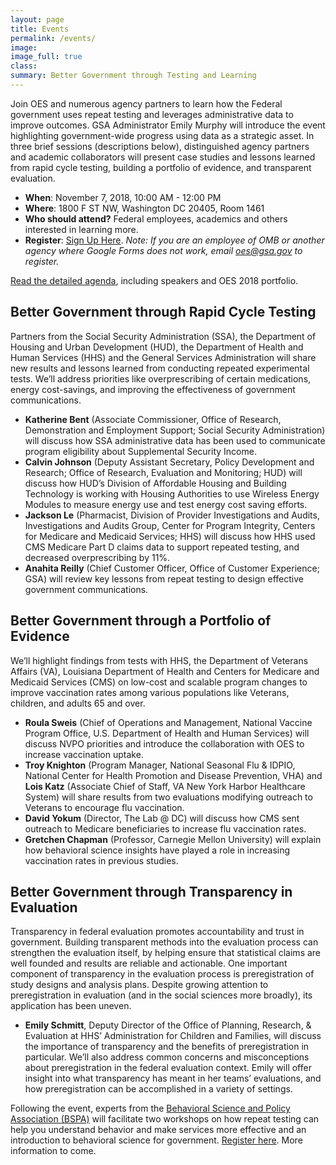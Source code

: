 ```yaml
---
layout: page
title: Events
permalink: /events/
image:
image_full: true
class:
summary: Better Government through Testing and Learning
---
```

Join OES and numerous agency partners to learn how the Federal government uses repeat testing and leverages administrative data to improve outcomes. GSA Administrator Emily Murphy will introduce the event highlighting government-wide progress using data as a strategic asset. In three brief sessions (descriptions below), distinguished agency partners and academic collaborators will present case studies and lessons learned from rapid cycle testing, building a portfolio of evidence, and transparent evaluation.

- <b>When</b>: November 7, 2018, 10:00 AM - 12:00 PM
- <b>Where</b>: 1800 F ST NW, Washington DC 20405, Room 1461 
- <b>Who should attend?</b> Federal employees, academics and others interested in learning more.
- <b>Register</b>: <a href="https://goo.gl/forms/VhRduCS5BVFScFv92">Sign Up Here</a>.
<i>Note: If you are an employee of OMB or another agency where Google Forms does not work, email oes@gsa.gov to register.</i>

<a href="https://oes.gsa.gov/assets/files/Agenda-OES-Nov7-2018-AM-Session.pdf">Read the detailed agenda</a>, including speakers and OES 2018 portfolio.

## Better Government through Rapid Cycle Testing

Partners from the Social Security Administration (SSA), the Department of Housing and Urban Development (HUD), the Department of Health and Human Services (HHS) and the General Services Administration will share new results and lessons learned from conducting repeated experimental tests. We’ll address priorities like overprescribing of certain medications, energy cost-savings, and improving the effectiveness of government communications.

- <b>Katherine Bent</b> (Associate Commissioner, Office of Research, Demonstration and Employment Support; Social Security Administration) will discuss how SSA administrative data has been used to communicate program eligibility about Supplemental Security Income. 
- <b>Calvin Johnson</b> (Deputy Assistant Secretary, Policy Development and Research; Office of Research, Evaluation and Monitoring; HUD) will discuss how HUD’s Division of Affordable Housing and Building Technology is working with Housing Authorities to use Wireless Energy Modules to measure energy use and test energy cost saving efforts.
- <b>Jackson Le</b> (Pharmacist, Division of Provider Investigations and Audits, Investigations and Audits Group, Center for Program Integrity, Centers for Medicare and Medicaid Services; HHS) will discuss how HHS used CMS Medicare Part D claims data to support repeated testing, and decreased overprescribing by 11%.
- <b>Anahita Reilly</b> (Chief Customer Officer, Office of Customer Experience; GSA) will review key lessons from repeat testing to design effective government communications. 

## Better Government through a Portfolio of Evidence

We’ll highlight findings from tests with HHS, the Department of Veterans Affairs (VA), Louisiana Department of Health and Centers for Medicare and Medicaid Services (CMS) on low-cost and scalable program changes to improve vaccination rates among various populations like Veterans, children, and adults 65 and over.

- <b>Roula Sweis</b> (Chief of Operations and Management, National Vaccine Program Office, U.S. Department of Health and Human Services) will discuss NVPO priorities and introduce the collaboration with OES to increase vaccination uptake.
- <b>Troy Knighton</b> (Program Manager, National Seasonal Flu & IDPIO, National Center for Health Promotion and Disease Prevention, VHA) and <b>Lois Katz</b> (Associate Chief of Staff, VA New York Harbor Healthcare System) will share results from two evaluations modifying outreach to Veterans to encourage flu vaccination.
- <b>David Yokum</b> (Director, The Lab @ DC) will discuss how CMS sent outreach to Medicare beneficiaries to increase flu vaccination rates.
- <b>Gretchen Chapman</b> (Professor, Carnegie Mellon University) will explain how behavioral science insights have played a role in increasing vaccination rates in previous studies.

## Better Government through Transparency in Evaluation 

Transparency in federal evaluation promotes accountability and trust in government. Building transparent methods into the evaluation process can strengthen the evaluation itself, by helping ensure that statistical claims are well founded and results are reliable and actionable. One important component of transparency in the evaluation process is preregistration of study designs and analysis plans. Despite growing attention to preregistration in evaluation (and in the social sciences more broadly), its application has been uneven. 

- <b>Emily Schmitt</b>, Deputy Director of the Office of Planning, Research, & Evaluation at HHS’ Administration for Children and Families, will discuss the importance of transparency and the benefits of preregistration in particular. We’ll also address common concerns and misconceptions about preregistration in the federal evaluation context. Emily will offer insight into what transparency has meant in her teams’ evaluations, and how preregistration can be accomplished in a variety of settings. 

Following the event, experts from the <a href="https://behavioralpolicy.org/">Behavioral Science and Policy Association (BSPA)</a> will facilitate two workshops on how repeat testing can help you understand behavior and make services more effective and an introduction to behavioral science for government. <a href="https://docs.google.com/forms/d/1S2PZ3bkokPyuKiEVE0kTpDQFnMqqaq70mnHVhJWZMYE/edit">Register here</a>.
More information to come. 
